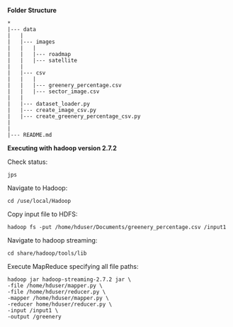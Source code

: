 **Folder Structure**
```
*
|--- data
|	|
|	|--- images
|	|	|
|	|	|--- roadmap
|	|	|--- satellite
|	|	
|	|--- csv
|	|	|
|	|	|--- greenery_percentage.csv
|	|	|--- sector_image.csv
|	|	
|	|--- dataset_loader.py
|	|--- create_image_csv.py
|	|--- create_greenery_percentage_csv.py
|
|
|--- README.md
```

**Executing with hadoop version 2.7.2**

Check status:  
```
jps
```

Navigate to Hadoop: 
```
cd /use/local/Hadoop
```
Copy input file to HDFS:  
```
hadoop fs -put /home/hduser/Documents/greenery_percentage.csv /input1
```

Navigate to hadoop streaming:  
```
cd share/hadoop/tools/lib
```
Execute MapReduce specifying all file paths:  
```
hadoop jar hadoop-streaming-2.7.2 jar \
-file /home/hduser/mapper.py \
-file /home/hduser/reducer.py \
-mapper /home/hduser/mapper.py \
-reducer home/hduser/reducer.py \
-input /input1 \
-output /greenery
```
